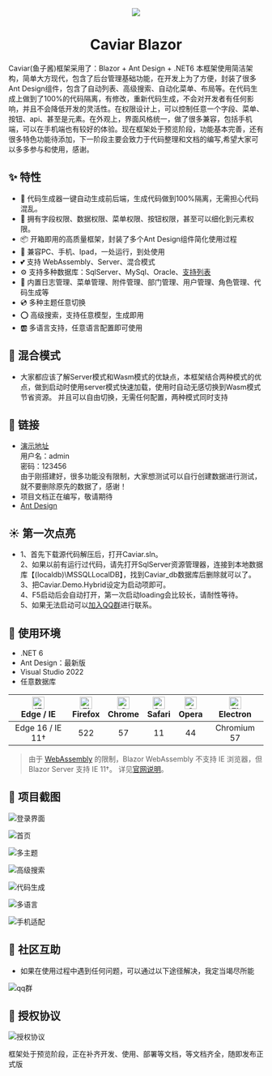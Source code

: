 <p align="center">
  <a href="#">
    <img src="https://images.gitee.com/uploads/images/2021/0722/235619_37006555_1456276.png">
  </a>
</p>
<h1 align="center">Caviar Blazor</h1>
Caviar(鱼子酱)框架采用了：Blazor + Ant Design + .NET6 本框架使用简洁架构，简单大方现代，包含了后台管理基础功能，在开发上为了方便，封装了很多Ant Design组件，包含了自动列表、高级搜索、自动化菜单、布局等。在代码生成上做到了100%的代码隔离，有修改，重新代码生成，不会对开发者有任何影响，并且不会降低开发的灵活性。在权限设计上，可以控制任意一个字段、菜单、按钮、api、甚至是元素。在外观上，界面风格统一，做了很多兼容，包括手机端，可以在手机端也有较好的体验。现在框架处于预览阶段，功能基本完善，还有很多特色功能待添加，下一阶段主要会致力于代码整理和文档的编写,希望大家可以多多参与和使用，感谢。

## ✨ 特性  

- 🌈 代码生成器一键自动生成前后端，生成代码做到100%隔离，无需担心代码混乱。  
- 🏁 拥有字段权限、数据权限、菜单权限、按钮权限，甚至可以细化到元素权限。  
- 📦 开箱即用的高质量框架，封装了多个Ant Design组件简化使用过程
- 📱 兼容PC、手机、Ipad，一处运行，到处使用
- 💕 支持 WebAssembly、Server、混合模式
- ⚙️ 支持多种数据库：SqlServer、MySql、Oracle、<a href="https://docs.microsoft.com/en-us/ef/core/providers/?tabs=dotnet-core-cli" target="_blank">支持列表</a>
- 🎁 内置日志管理、菜单管理、附件管理、部门管理、用户管理、角色管理、代码生成等
- 💿 多种主题任意切换
- ⭕️ 高级搜索，支持任意模型，生成即用
- 🆎 多语言支持，任意语言配置即可使用

## 🍬 混合模式

- 大家都应该了解Server模式和Wasm模式的优缺点，本框架结合两种模式的优点，做到启动时使用server模式快速加载，使用时自动无感切换到Wasm模式节省资源。
并且可以自由切换，无需任何配置，两种模式同时支持

## 🔗 链接

- <a target='_blank' href='http://81.70.80.113/'>演示地址</a>  
  用户名：admin  
  密码：123456  
  由于刚搭建好，很多功能没有限制，大家想测试可以自行创建数据进行测试，就不要删除原先的数据了，感谢！  
- 项目文档正在编写，敬请期待
- [Ant Design](https://ant-design-blazor.gitee.io/zh-CN/)

## ☀️ 第一次点亮
- 1、首先下载源代码解压后，打开Caviar.sln。  
  2、如果以前有运行过代码，请先打开SqlServer资源管理器，连接到本地数据库【(localdb)\MSSQLLocalDB】，找到Caviar_db数据库后删除就可以了。  
  3、把Caviar.Demo.Hybrid设定为启动项即可。  
  4、F5启动后会自动打开，第一次启动loading会比较长，请耐性等待。  
  5、如果无法启动可以<a target="_blank" href="https://qm.qq.com/cgi-bin/qm/qr?k=iLSuVhcAT_JHhRjj1UvB6i6-__PDMrT1&jump_from=webapi">加入QQ群</a>进行联系。  

## 🍡 使用环境

- .NET 6
- Ant Design：最新版
- Visual Studio 2022
- 任意数据库

| [<img src="https://cdn.jsdelivr.net/gh/alrra/browser-logos/src/edge/edge_48x48.png" alt="IE / Edge" width="24px" height="24px" />](http://godban.github.io/browsers-support-badges/)</br> Edge / IE | [<img src="https://cdn.jsdelivr.net/gh/alrra/browser-logos/src/firefox/firefox_48x48.png" alt="Firefox" width="24px" height="24px" />](http://godban.github.io/browsers-support-badges/)</br>Firefox | [<img src="https://cdn.jsdelivr.net/gh/alrra/browser-logos/src/chrome/chrome_48x48.png" alt="Chrome" width="24px" height="24px" />](http://godban.github.io/browsers-support-badges/)</br>Chrome | [<img src="https://cdn.jsdelivr.net/gh/alrra/browser-logos/src/safari/safari_48x48.png" alt="Safari" width="24px" height="24px" />](http://godban.github.io/browsers-support-badges/)</br>Safari | [<img src="https://cdn.jsdelivr.net/gh/alrra/browser-logos/src/opera/opera_48x48.png" alt="Opera" width="24px" height="24px" />](http://godban.github.io/browsers-support-badges/)</br>Opera | [<img src="https://cdn.jsdelivr.net/gh/alrra/browser-logos/src/electron/electron_48x48.png" alt="Electron" width="24px" height="24px" />](http://godban.github.io/browsers-support-badges/)</br>Electron |
| :-------------------------------------------------------------------------------------------------------------------------------------------------------------------------------------------------: | :--------------------------------------------------------------------------------------------------------------------------------------------------------------------------------------------------: | :----------------------------------------------------------------------------------------------------------------------------------------------------------------------------------------------: | :----------------------------------------------------------------------------------------------------------------------------------------------------------------------------------------------: | :------------------------------------------------------------------------------------------------------------------------------------------------------------------------------------------: | :------------------------------------------------------------------------------------------------------------------------------------------------------------------------------------------------------: |
|                                                                                          Edge 16 / IE 11†                                                                                           |                                                                                                 522                                                                                                  |                                                                                                57                                                                                                |                                                                                                11                                                                                                |                                                                                              44                                                                                              |                                                                                               Chromium 57                                                                                                |

> 由于 [WebAssembly](https://webassembly.org) 的限制，Blazor WebAssembly 不支持 IE 浏览器，但 Blazor Server 支持 IE 11†。 详见[官网说明](https://docs.microsoft.com/en-us/aspnet/core/blazor/supported-platforms?view=aspnetcore-3.1&WT.mc_id=DT-MVP-5003987)。

## 🏁 项目截图

![登录界面](docs/images/login.png)

![首页](docs/images/home.png)

![多主题](docs/images/theme.png)

![高级搜索](docs/images/AdvancedQuery.png)

![代码生成](docs/images/CodeGeneration.png)

![多语言](docs/images/language.png)

![手机适配](docs/images/phone.png)


## 🍻 社区互助

- 如果在使用过程中遇到任何问题，可以通过以下途径解决，我定当竭尽所能

![qq群](https://images.gitee.com/uploads/images/2021/0723/143814_11a0a270_1456276.png "屏幕截图.png")

## 🌠 授权协议

![授权协议](https://images.gitee.com/uploads/images/2021/0723/144214_9f81ab38_1456276.png "屏幕截图.png")

框架处于预览阶段，正在补齐开发、使用、部署等文档，等文档齐全，随即发布正式版
